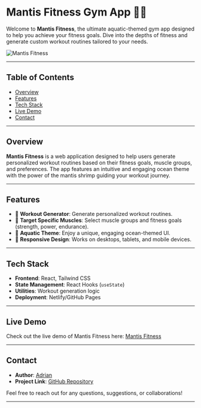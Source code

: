 # Mantis Fitness Gym App 🦐💪

Welcome to **Mantis Fitness**, the ultimate aquatic-themed gym app designed to help you achieve your fitness goals. Dive into the depths of fitness and generate custom workout routines tailored to your needs.

![Mantis Fitness](./public/assets/images/MantisFitnessLogoNew.PNG)

---

## Table of Contents

- [Overview](#overview)
- [Features](#features)
- [Tech Stack](#tech-stack)
- [Live Demo](#live-demo)
- [Contact](#contact)

---

## Overview

**Mantis Fitness** is a web application designed to help users generate personalized workout routines based on their fitness goals, muscle groups, and preferences. The app features an intuitive and engaging ocean theme with the power of the mantis shrimp guiding your workout journey.

---

## Features

- 🔄 **Workout Generator**: Generate personalized workout routines.
- 🎯 **Target Specific Muscles**: Select muscle groups and fitness goals (strength, power, endurance).
- 🌊 **Aquatic Theme**: Enjoy a unique, engaging ocean-themed UI.
- 📱 **Responsive Design**: Works on desktops, tablets, and mobile devices.

---

## Tech Stack

- **Frontend**: React, Tailwind CSS
- **State Management**: React Hooks (`useState`)
- **Utilities**: Workout generation logic
- **Deployment**: Netlify/GitHub Pages

---

## Live Demo

Check out the live demo of Mantis Fitness here: [Mantis Fitness](https://mantis-fitness.netlify.app)

---

## Contact

- **Author**: [Adrian](https://github.com/adceballos)
- **Project Link**: [GitHub Repository](https://github.com/adceballos/gym-app)

Feel free to reach out for any questions, suggestions, or collaborations!

---